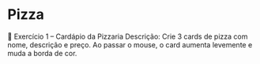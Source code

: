 # Pizza
 🍕 Exercício 1 – Cardápio da Pizzaria Descrição: Crie 3 cards de pizza com nome, descrição e preço. Ao passar o mouse, o card aumenta levemente e muda a borda de cor.
